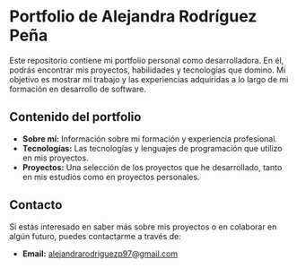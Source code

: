 # Portfolio de Alejandra Rodríguez Peña

Este repositorio contiene mi portfolio personal como desarrolladora. En él, podrás encontrar mis proyectos, habilidades y tecnologías que domino. Mi objetivo es mostrar mi trabajo y las experiencias adquiridas a lo largo de mi formación en desarrollo de software.

## Contenido del portfolio

- **Sobre mí:** Información sobre mi formación y experiencia profesional.
- **Tecnologías:** Las tecnologías y lenguajes de programación que utilizo en mis proyectos.
- **Proyectos:** Una selección de los proyectos que he desarrollado, tanto en mis estudios como en proyectos personales.

## Contacto

Si estás interesado en saber más sobre mis proyectos o en colaborar en algún futuro, puedes contactarme a través de:

- **Email:** alejandrarodriguezp97@gmail.com
